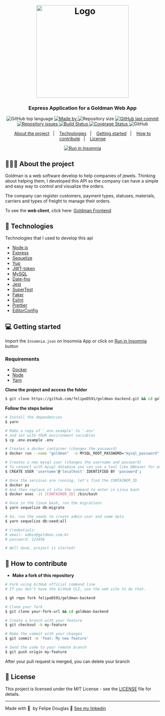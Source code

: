 <h1 align="center">
  <img
    alt="Logo"
    src="https://res.cloudinary.com/dixtjpk8s/image/upload/v1599651606/Goldman/logo_g6tawl.png" width="300px"
  />
</h1>

<h3 align="center">
  Express Application for a Goldman Web App
</h3>

<p align="center">
  <img alt="GitHub top language" src="https://img.shields.io/github/languages/top/felipeDS91/goldman-backend?color=%23fbc131">

  <a href="https://www.linkedin.com/in/felipe-douglas-dev/" target="_blank" rel="noopener noreferrer">
    <img alt="Made by" src="https://img.shields.io/badge/made%20by-felipe%20douglas-%23fbc131">
  </a>

  <img alt="Repository size" src="https://img.shields.io/github/repo-size/felipeDS91/goldman-backend?color=%23fbc131">

  <a href="https://github.com/felipeDS91/goldman-backend/commits/master">
    <img alt="GitHub last commit" src="https://img.shields.io/github/last-commit/felipeDS91/goldman-backend?color=%23fbc131">
  </a>

  <a href="https://github.com/felipeDS91/goldman-backend/issues">
    <img alt="Repository issues" src="https://img.shields.io/github/issues/felipeDS91/goldman-backend?color=%23fbc131">
  </a>

  <a href="https://travis-ci.com/felipeDS91/goldman-backend">
    <img alt="Build Status" src="https://travis-ci.com/felipeDS91/goldman-backend.svg?branch=master">
  </a>
  
  <a href='https://coveralls.io/github/felipeDS91/goldman-backend?branch=master'>
    <img src='https://coveralls.io/repos/github/felipeDS91/goldman-backend/badge.svg?branch=master' alt='Coverage Status' />
  </a>

  <img alt="GitHub" src="https://img.shields.io/github/license/felipeDS91/goldman-backend?color=%23fbc131">
</p>

<p align="center">
  <a href="#-about-the-project">About the project</a>&nbsp;&nbsp;&nbsp;|&nbsp;&nbsp;&nbsp;
  <a href="#-technologies">Technologies</a>&nbsp;&nbsp;&nbsp;|&nbsp;&nbsp;&nbsp;
  <a href="#-getting-started">Getting started</a>&nbsp;&nbsp;&nbsp;|&nbsp;&nbsp;&nbsp;
  <a href="#-how-to-contribute">How to contribute</a>&nbsp;&nbsp;&nbsp;|&nbsp;&nbsp;&nbsp;
  <a href="#-license">License</a>
</p>

<p id="insomniaButton" align="center">
  <a href="https://insomnia.rest/images/run.svg)](https://insomnia.rest/run/?label=Goldman&uri=https%3A%2F%2Fgithub.com%2FfelipeDS91%2Fgoldman-backend%2Fblob%2Fmaster%2FInsomnia.json" target="_blank">
    <img src="https://insomnia.rest/images/run.svg" alt="Run in Insomnia">
  </a>
</p>

## 👨🏻‍💻 About the project

Goldman is a web software develop to help companies of jewels. Thinking about helping them, I developed this API so the company can have a simple and easy way to control and visualize the orders.

The company can register customers, payment types, statuses, materials, carriers and types of freight to manage their orders.

To see the **web client**, click here: [Goldman Frontend](https://github.com/felipeDS91/goldman-frontend)<br />

## 🚀 Technologies

Technologies that I used to develop this api

- [Node.js](https://nodejs.org/en/)
- [Express](https://expressjs.com/pt-br/)
- [Sequelize](https://sequelize.org/v5/manual/getting-started.html)
- [Yup](https://github.com/jquense/yup)
- [JWT-token](https://jwt.io/)
- [MySQL](https://dev.mysql.com/doc/)
- [Date-fns](https://date-fns.org/)
- [Jest](https://jestjs.io/)
- [SuperTest](https://github.com/visionmedia/supertest)
- [Faker](https://www.npmjs.com/package/faker)
- [Eslint](https://eslint.org/)
- [Prettier](https://prettier.io/)
- [EditorConfig](https://editorconfig.org/)

## 💻 Getting started

Import the `Insomnia.json` on Insomnia App or click on [Run in Insomnia](#insomniaButton) button

### Requirements

- [Docker](https://www.docker.com/)
- [Node](https://nodejs.org/en/download/)
- [Yarn](https://classic.yarnpkg.com/en/docs/install#windows-stable)

**Clone the project and access the folder**

```bash
$ git clone https://github.com/felipeDS91/goldman-backend.git && cd goldman-backend
```

**Follow the steps below**

```bash
# Install the dependencies
$ yarn

# Make a copy of '.env.example' to '.env'
# and set with YOUR environment variables
$ cp .env.example .env

# Creates a docker container (changes the password)
$ docker run --name "goldman"  -e MYSQL_ROOT_PASSWORD="mysql_password" -p 3306:3306 -d mysql:5.7.30

# Creates a new mysql user (changes the username and password)
# To connect with mysql database you can use a tool like DBeaver for example
$ CREATE USER 'username'@'localhost' IDENTIFIED BY 'password';

# Once the services are running, let's find the CONTAINER_ID
$ docker ps
# And then replace it into the command to enter in Linux bash
$ docker exec -it [CONTAINER_ID] /bin/bash

# Once in the linux bash, run the migrations
$ yarn sequelize db:migrate

# So, run the seeds to create admin user and some data
$ yarn sequelize db:seed:all

# Credentials:
# email: admin@goldman.com.br
# password: 123456

# Well done, project is started!
```

## 🤔 How to contribute

- **Make a fork of this repository**

```bash
# Fork using GitHub official command line
# If you don't have the GitHub CLI, use the web site to do that.

$ gh repo fork felipeDS91/goldman-backend
```

```bash
# Clone your fork
$ git clone your-fork-url && cd goldman-backend

# Create a branch with your feature
$ git checkout -b my-feature

# Make the commit with your changes
$ git commit -m 'feat: My new feature'

# Send the code to your remote branch
$ git push origin my-feature
```

After your pull request is merged, you can delete your branch

## 📝 License

This project is licensed under the MIT License - see the [LICENSE](LICENSE) file for details.

---

Made with 💜&nbsp; by Felipe Douglas 👋 [See my linkedin](https://www.linkedin.com/in/felipe-douglas-dev/)

